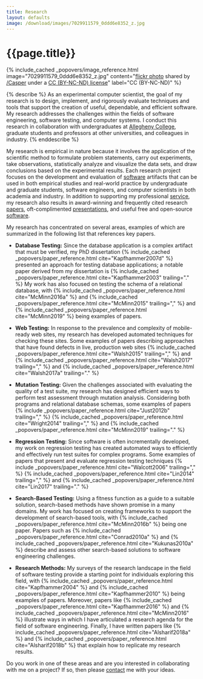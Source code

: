```yaml
---
title: Research
layout: defaults
image: /download/images/7029911579_0ddd6e8352_z.jpg
---
```


# {{page.title}}

<!-- include_cached header image -->
{% include_cached _popovers/image_reference.html image="7029911579_0ddd6e8352_z.jpg" content="<a title='Color Test #4a' target='_blank' href='http://flickr.com/photos/multichrome/7029911579'>flickr photo</a> shared by <a target='_blank' href='http://flickr.com/people/multichrome'>/Casper</a> under a <a target='_blank' href='http://creativecommons.org/licenses/by-nc-nd/2.0/'>CC (BY-NC-ND) license</a>" label="CC (BY-NC-ND)" %}

{% describe %}
As an experimental computer scientist, the goal of my research is to design,
implement, and rigorously evaluate techniques and tools that support the
creation of useful, dependable, and efficient software. My research addresses
the challenges within the fields of software engineering, software testing, and
computer systems. I conduct this research in collaboration with undergraduates
at [Allegheny College](http://www.allegheny.edu), graduate students and
professors at other universities, and colleagues in industry.
{% enddescribe %}

My research is empirical in nature because it involves the application of the
scientific method to formulate problem statements, carry out experiments, take
observations, statistically analyze and visualize the data sets, and draw
conclusions based on the experimental results. Each research project focuses on
the development and evaluation of [software]({{site.baseurl}}software/)
artifacts that can be used in both empirical studies and real-world practice by
undergraduate and graduate students, software engineers, and computer scientists
in both academia and industry. In addition to supporting my professional
[service]({{site.baseurl}}service/), my research also results in award-winning
and frequently cited research [papers]({{site.baseurl}}research/papers/),
oft-complimented [presentations]({{site.baseurl}}research/presentations/), and
useful free and open-source [software]({{site.baseurl}}software/).

My research has concentrated on several areas, examples of which are summarized
in the following list that references key papers.

<ul class="fa-ul">

<li><i class="fa-li fa fa-arrow-right"></i>

<b>Database Testing:</b> Since the database application is a complex artifact
that must be verified, my PhD dissertation {% include_cached
_popovers/paper_reference.html cite="Kapfhammer2007d" %} presented an approach
for testing database applications; a notable paper derived from my dissertation
is {% include_cached _popovers/paper_reference.html cite="Kapfhammer2003"
trailing="." %} My work has also focused on testing the schema of a relational
database, with {% include_cached _popovers/paper_reference.html
cite="McMinn2016a" %} and {% include_cached _popovers/paper_reference.html
cite="McMinn2015" trailing="," %} and {% include_cached
_popovers/paper_reference.html cite="McMinn2019" %} being examples of papers.
</li>

<p>

<li><i class="fa-li fa fa-arrow-right"></i>

<b>Web Testing:</b> In response to the prevalence and complexity of
mobile-ready web sites, my research has developed automated techniques for
checking these sites. Some examples of papers describing approaches that have
found defects in live, production web sites {% include_cached
_popovers/paper_reference.html cite="Walsh2015" trailing="," %} and {%
include_cached _popovers/paper_reference.html cite="Walsh2017" trailing="," %}
and {% include_cached _popovers/paper_reference.html cite="Walsh2017a"
trailing="." %}

</li>
<p>

<li><i class="fa-li fa fa-arrow-right"></i>

<b>Mutation Testing:</b> Given the challenges associated with evaluating the
quality of a test suite, my research has designed efficient ways to perform test
assessment through mutation analysis. Considering both programs and relational
database schemas, some examples of papers {% include
_popovers/paper_reference.html cite="Just2012b" trailing="," %} {% include_cached
_popovers/paper_reference.html cite="Wright2014" trailing="," %} and {% include_cached
_popovers/paper_reference.html cite="McMinn2019" trailing="." %}
</li>
<p>

<li><i class="fa-li fa fa-arrow-right"></i>

<b>Regression Testing:</b> Since software is often incrementally developed, my
work on regression testing has created automated ways to efficiently and
effectively run test suites for complex programs. Some examples of papers that
present and evaluate regression testing techniques {% include
_popovers/paper_reference.html cite="Walcott2006" trailing="," %} {% include_cached
_popovers/paper_reference.html cite="Lin2014" trailing="," %} and {% include_cached
_popovers/paper_reference.html cite="Lin2017" trailing="." %}
</li>
<p>

<li><i class="fa-li fa fa-arrow-right"></i>

<b>Search-Based Testing:</b> Using a fitness function as a guide to a suitable
solution, search-based methods have shown promise in a many domains. My work has
focused on creating frameworks to support the development of search-based tools,
with {% include_cached _popovers/paper_reference.html cite="McMinn2016b" %} being one
paper. Papers such as {% include_cached _popovers/paper_reference.html
cite="Conrad2010a" %} and {% include_cached _popovers/paper_reference.html
cite="Kukunas2010a" %} describe and assess other search-based solutions to
software engineering challenges.
</li>
<p>

<li><i class="fa-li fa fa-arrow-right"></i>

<b>Research Methods:</b> My surveys of the research landscape in the field of
software testing provide a starting point for individuals exploring this field,
with {% include_cached _popovers/paper_reference.html cite="Kapfhammer2004" %} and {%
include_cached _popovers/paper_reference.html cite="Kapfhammer2010" %} being examples
of papers. Moreover, papers like {% include_cached _popovers/paper_reference.html
cite="Kapfhammer2016" %} and {% include_cached _popovers/paper_reference.html
cite="McMinn2016" %} illustrate ways in which I have articulated a research
agenda for the field of software engineering. Finally, I have written papers
like {% include_cached _popovers/paper_reference.html cite="Alsharif2018a" %} and {%
include_cached _popovers/paper_reference.html cite="Alsharif2018b" %} that explain how
to replicate my research results.
</li>
<p>

</ul>

Do you work in one of these areas and are you interested in collaborating with
me on a project? If so, then please [contact]({{site.baseurl}}contact/) me with
your ideas.
